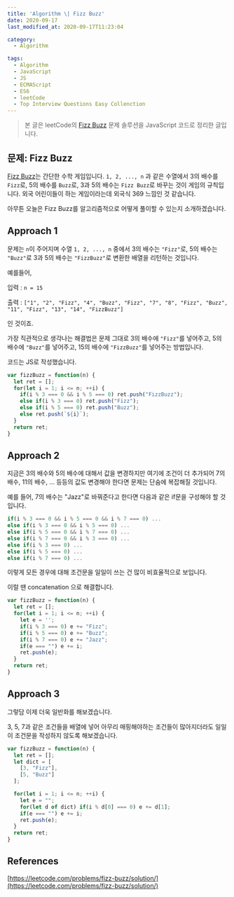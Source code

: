 ```yaml
---
title: 'Algorithm \| Fizz Buzz'
date: 2020-09-17
last_modified_at: 2020-09-17T11:23:04

category:
  - Algorithm

tags:
  - Algorithm
  - JavaScript
  - JS
  - ECMAScript
  - ES6
  - leetCode
  - Top Interview Questions Easy Collenction
---
```


> 본 글은 leetCode의 [Fizz Buzz](https://leetcode.com/explore/interview/card/top-interview-questions-easy/102/math/743/) 문제 솔루션을 JavaScript 코드로 정리한 글입니다.

## 문제: Fizz Buzz

[Fizz Buzz](https://en.wikipedia.org/wiki/Fizz_buzz)는 간단한 수학 게임입니다. `1, 2, ..., n` 과 같은 수열에서 3의 배수를 `Fizz`로, 5의 배수를 `Buzz`로, 3과 5의 배수는 `Fizz Buzz`로 바꾸는 것이 게임의 규칙입니다. 외국 어린이들이 하는 게임이라는데 외국식 369 느낌인 것 같습니다.

아무튼 오늘은 Fizz Buzz를 알고리즘적으로 어떻게 풀이할 수 있는지 소개하겠습니다.

## Approach 1
문제는 `n`이 주어지며 수열 `1, 2, ..., n` 중에서 3의 배수는 `"Fizz"`로, 5의 배수는 `"Buzz"`로 3과 5의 배수는 `"FizzBuzz"`로 변환한 배열을 리턴하는 것입니다.

예를들어,

입력
: `n = 15`

출력
: `["1", "2", "Fizz", "4", "Buzz", "Fizz", "7", "8", "Fizz", "Buzz", "11", "Fizz", "13", "14", "FizzBuzz"]`

인 것이죠.

가장 직관적으로 생각나는 해결법은 문제 그대로 3의 배수에 `"Fizz"`를 넣어주고, 5의 배수에 `"Buzz"`를 넣어주고, 15의 배수에 `"FizzBuzz"`를 넣어주는 방법입니다.

코드는 JS로 작성했습니다.

```js
var fizzBuzz = function(n) {
  let ret = [];
  for(let i = 1; i <= n; ++i) {
    if(i % 3 === 0 && i % 5 === 0) ret.push("FizzBuzz");
    else if(i % 3 === 0) ret.push("Fizz");
    else if(i % 5 === 0) ret.push("Buzz");
    else ret.push(`${i}`);
  }
  return ret;
}
```



## Approach 2
지금은 3의 배수와 5의 배수에 대해서 값을 변경하지만 여기에 조건이 더 추가되어 7의 배수, 11의 배수, ... 등등의 값도 변경해야 한다면 문제는 단숨에 복잡해질 것입니다.

예를 들어, 7의 배수는 "Jazz"로 바꿔준다고 한다면 다음과 같은 if문을 구성해야 할 것입니다.

```js
if(i % 3 === 0 && i % 5 === 0 && i % 7 === 0) ...
else if(i % 3 === 0 && i % 5 === 0) ...
else if(i % 5 === 0 && i % 7 === 0) ...
else if(i % 7 === 0 && i % 3 === 0) ...
else if(i % 3 === 0) ...
else if(i % 5 === 0) ...
else if(i % 7 === 0) ...
```

이렇게 모든 경우에 대해 조건문을 일일이 쓰는 건 많이 비효율적으로 보입니다.

이럴 땐 concatenation 으로 해결합니다.

```js
var fizzBuzz = function(n) {
  let ret = [];
  for(let i = 1; i <= n; ++i) {
    let e = '';
    if(i % 3 === 0) e += "Fizz";
    if(i % 5 === 0) e += "Buzz";
    if(i % 7 === 0) e += "Jazz";
    if(e === "") e += i;
    ret.push(e);
  }
  return ret;
}
```



## Approach 3
그렇담 이제 더욱 일반화를 해보겠습니다.

3, 5, 7과 같은 조건들을 배열에 넣어 아무리 매핑해야하는 조건들이 많아지더라도 일일이 조건문을 작성하지 않도록 해보겠습니다.

```js
var fizzBuzz = function(n) {
  let ret = [];
  let dict = [
    [3, "Fizz"],
    [5, "Buzz"]
  ];

  for(let i = 1; i <= n; ++i) {
    let e = "";
    for(let d of dict) if(i % d[0] === 0) e += d[1];
    if(e === "") e += i;
    ret.push(e);
  }
  return ret;
}
```



## References
[https://leetcode.com/problems/fizz-buzz/solution/](https://leetcode.com/problems/fizz-buzz/solution/)
